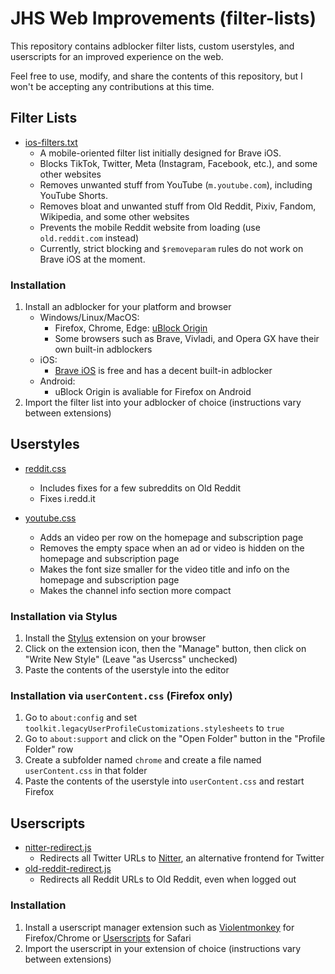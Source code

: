 # JHS Web Improvements (filter-lists)

This repository contains adblocker filter lists, custom userstyles, and userscripts for an improved experience on the web.

Feel free to use, modify, and share the contents of this repository, but I won't be accepting any contributions at this time.

## Filter Lists

- [ios-filters.txt](ios-filters.txt)
  - A mobile-oriented filter list initially designed for Brave iOS.
  - Blocks TikTok, Twitter, Meta (Instagram, Facebook, etc.), and some other websites
  - Removes unwanted stuff from YouTube (`m.youtube.com`), including YouTube Shorts.
  - Removes bloat and unwanted stuff from Old Reddit, Pixiv, Fandom, Wikipedia, and some other websites
  - Prevents the mobile Reddit website from loading (use `old.reddit.com` instead)
  - Currently, strict blocking and `$removeparam` rules do not work on Brave iOS at the moment.

### Installation

1. Install an adblocker for your platform and browser
    - Windows/Linux/MacOS: 
      - Firefox, Chrome, Edge: [uBlock Origin](https://github.com/gorhill/uBlock)
      - Some browsers such as Brave, Vivladi, and Opera GX have their own built-in adblockers
    - iOS:
      - [Brave iOS](https://brave.com/ios/) is free and has a decent built-in adblocker
    - Android:
      - uBlock Origin is avaliable for Firefox on Android
2. Import the filter list into your adblocker of choice (instructions vary between extensions)

## Userstyles

- [reddit.css](styles/reddit.css)
  - Includes fixes for a few subreddits on Old Reddit
  - Fixes i.redd.it

- [youtube.css](styles/youtube.css)
  - Adds an video per row on the homepage and subscription page
  - Removes the empty space when an ad or video is hidden on the homepage and subscription page
  - Makes the font size smaller for the video title and info on the homepage and subscription page
  - Makes the channel info section more compact

### Installation via Stylus
1. Install the [Stylus](https://github.com/openstyles/stylus) extension on your browser
2. Click on the extension icon, then the "Manage" button, then click on "Write New Style" (Leave "as Usercss" unchecked)
3. Paste the contents of the userstyle into the editor

### Installation via `userContent.css` (Firefox only)
1. Go to `about:config` and set `toolkit.legacyUserProfileCustomizations.stylesheets` to `true`
2. Go to `about:support` and click on the "Open Folder" button in the "Profile Folder" row
3. Create a subfolder named `chrome` and create a file named `userContent.css` in that folder
4. Paste the contents of the userstyle into `userContent.css` and restart Firefox

## Userscripts
- [nitter-redirect.js](scripts/nitter-redirect.js)
  - Redirects all Twitter URLs to [Nitter](https://github.com/zedeus/nitter), an alternative frontend for Twitter
- [old-reddit-redirect.js](scripts/old-reddit-redirect.js)
  - Redirects all Reddit URLs to Old Reddit, even when logged out

### Installation
1. Install a userscript manager extension such as [Violentmonkey](https://violentmonkey.github.io/) for Firefox/Chrome or [Userscripts](https://github.com/quoid/userscripts) for Safari
2. Import the userscript in your extension of choice (instructions vary between extensions)
